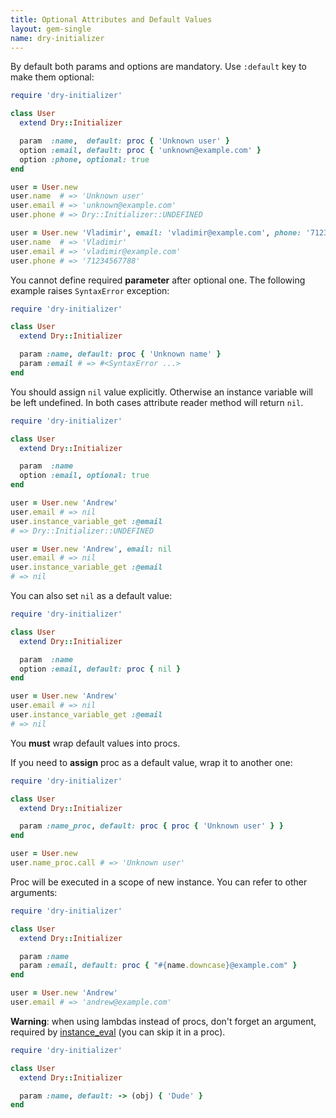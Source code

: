 ```yaml
---
title: Optional Attributes and Default Values
layout: gem-single
name: dry-initializer
---
```


By default both params and options are mandatory. Use `:default` key to make them optional:

```ruby
require 'dry-initializer'

class User
  extend Dry::Initializer

  param  :name,  default: proc { 'Unknown user' }
  option :email, default: proc { 'unknown@example.com' }
  option :phone, optional: true
end

user = User.new
user.name  # => 'Unknown user'
user.email # => 'unknown@example.com'
user.phone # => Dry::Initializer::UNDEFINED

user = User.new 'Vladimir', email: 'vladimir@example.com', phone: '71234567788'
user.name  # => 'Vladimir'
user.email # => 'vladimir@example.com'
user.phone # => '71234567788'
```

You cannot define required **parameter** after optional one. The following example raises `SyntaxError` exception:

```ruby
require 'dry-initializer'

class User
  extend Dry::Initializer

  param :name, default: proc { 'Unknown name' }
  param :email # => #<SyntaxError ...>
end
```

You should assign `nil` value explicitly. Otherwise an instance variable will be left undefined. In both cases attribute reader method will return `nil`.

```ruby
require 'dry-initializer'

class User
  extend Dry::Initializer

  param  :name
  option :email, optional: true
end

user = User.new 'Andrew'
user.email # => nil
user.instance_variable_get :@email
# => Dry::Initializer::UNDEFINED

user = User.new 'Andrew', email: nil
user.email # => nil
user.instance_variable_get :@email
# => nil
```

You can also set `nil` as a default value:

```ruby
require 'dry-initializer'

class User
  extend Dry::Initializer

  param  :name
  option :email, default: proc { nil }
end

user = User.new 'Andrew'
user.email # => nil
user.instance_variable_get :@email
# => nil
```

You **must** wrap default values into procs.

If you need to **assign** proc as a default value, wrap it to another one:

```ruby
require 'dry-initializer'

class User
  extend Dry::Initializer

  param :name_proc, default: proc { proc { 'Unknown user' } }
end

user = User.new
user.name_proc.call # => 'Unknown user'
```

Proc will be executed in a scope of new instance. You can refer to other arguments:

```ruby
require 'dry-initializer'

class User
  extend Dry::Initializer

  param :name
  param :email, default: proc { "#{name.downcase}@example.com" }
end

user = User.new 'Andrew'
user.email # => 'andrew@example.com'
```

**Warning**: when using lambdas instead of procs, don't forget an argument, required by [instance_eval][instance_eval] (you can skip it in a proc).

```ruby
require 'dry-initializer'

class User
  extend Dry::Initializer

  param :name, default: -> (obj) { 'Dude' }
end
```

[instance_eval]: http://ruby-doc.org/core-2.2.0/BasicObject.html#method-i-instance_eval
